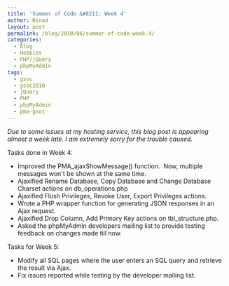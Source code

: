 ```yaml
---
title: 'Summer of Code &#8211; Week 4'
author: Ninad
layout: post
permalink: /blog/2010/06/summer-of-code-week-4/
categories:
  - Blog
  - Hobbies
  - PHP/jQuery
  - phpMyAdmin
tags:
  - gsoc
  - gsoc2010
  - jQuery
  - PHP
  - phpMyAdmin
  - pma-gsoc
---
```

*Due to some issues at my hosting service, this blog post is appearing almost a week late. I am extremely sorry for the trouble caused.*

Tasks done in Week 4:

  * Improved the PMA_ajaxShowMessage() function.  Now, multiple messages won't be shown at the same time.
  * Ajaxified Rename Database, Copy Database and Change Database Charset actions on db_operations.php
  * Ajaxified Flush Privileges, Revoke User, Export Privileges actions.
  * Wrote a PHP wrapper function for generating JSON responses in an Ajax request.
  * Ajaxified Drop Column, Add Primary Key actions on tbl_structure.php.
  * Asked the phpMyAdmin developers mailing list to provide testing feedback on changes made till now.

Tasks for Week 5:

  * Modify all SQL pages where the user enters an SQL query and retrieve the result via Ajax.
  * Fix issues reported while testing by the developer mailing list.
